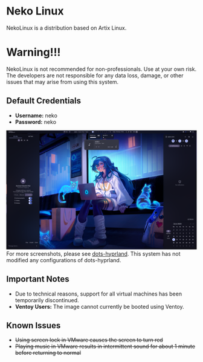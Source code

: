 # Neko Linux

NekoLinux is a distribution based on Artix Linux.

# Warning!!!
NekoLinux is not recommended for non-professionals. Use at your own risk. The developers are not responsible for any data loss, damage, or other issues that may arise from using this system.

## Default Credentials
- **Username:** neko
- **Password:** neko

![image](./img/Screenshot_2024-06-17_11.12.50.png)
For more screenshots, please see [dots-hyprland](https://github.com/end-4/dots-hyprland). This system has not modified any configurations of dots-hyprland.

## Important Notes
- Due to technical reasons, support for all virtual machines has been temporarily discontinued.
- **Ventoy Users:** The image cannot currently be booted using Ventoy.

## Known Issues
- ~~Using screen lock in VMware causes the screen to turn red~~
- ~~Playing music in VMware results in intermittent sound for about 1 minute before returning to normal~~

